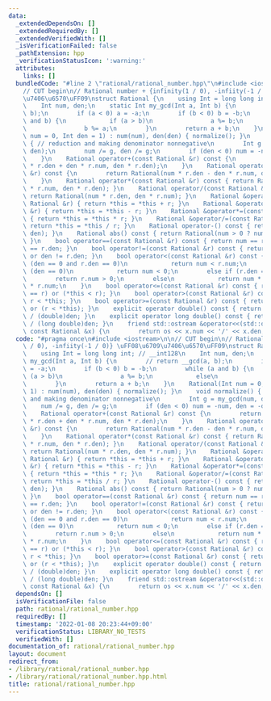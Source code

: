 ```yaml
---
data:
  _extendedDependsOn: []
  _extendedRequiredBy: []
  _extendedVerifiedWith: []
  _isVerificationFailed: false
  _pathExtension: hpp
  _verificationStatusIcon: ':warning:'
  attributes:
    links: []
  bundledCode: "#line 2 \"rational/rational_number.hpp\"\n#include <iostream>\n\n\
    // CUT begin\n// Rational number + {infinity(1 / 0), -infiity(-1 / 0)} \uFF08\u6709\
    \u7406\u6570\uFF09\nstruct Rational {\n    using Int = long long int; // __int128\n\
    \    Int num, den;\n    static Int my_gcd(Int a, Int b) {\n        // return __gcd(a,\
    \ b);\n        if (a < 0) a = -a;\n        if (b < 0) b = -b;\n        while (a\
    \ and b) {\n            if (a > b)\n                a %= b;\n            else\n\
    \                b %= a;\n        }\n        return a + b;\n    }\n    Rational(Int\
    \ num = 0, Int den = 1) : num(num), den(den) { normalize(); }\n    void normalize()\
    \ { // reduction and making denominator nonnegative\n        Int g = my_gcd(num,\
    \ den);\n        num /= g, den /= g;\n        if (den < 0) num = -num, den = -den;\n\
    \    }\n    Rational operator+(const Rational &r) const {\n        return Rational(num\
    \ * r.den + den * r.num, den * r.den);\n    }\n    Rational operator-(const Rational\
    \ &r) const {\n        return Rational(num * r.den - den * r.num, den * r.den);\n\
    \    }\n    Rational operator*(const Rational &r) const { return Rational(num\
    \ * r.num, den * r.den); }\n    Rational operator/(const Rational &r) const {\
    \ return Rational(num * r.den, den * r.num); }\n    Rational &operator+=(const\
    \ Rational &r) { return *this = *this + r; }\n    Rational &operator-=(const Rational\
    \ &r) { return *this = *this - r; }\n    Rational &operator*=(const Rational &r)\
    \ { return *this = *this * r; }\n    Rational &operator/=(const Rational &r) {\
    \ return *this = *this / r; }\n    Rational operator-() const { return Rational(-num,\
    \ den); }\n    Rational abs() const { return Rational(num > 0 ? num : -num, den);\
    \ }\n    bool operator==(const Rational &r) const { return num == r.num and den\
    \ == r.den; }\n    bool operator!=(const Rational &r) const { return num != r.num\
    \ or den != r.den; }\n    bool operator<(const Rational &r) const {\n        if\
    \ (den == 0 and r.den == 0)\n            return num < r.num;\n        else if\
    \ (den == 0)\n            return num < 0;\n        else if (r.den == 0)\n    \
    \        return r.num > 0;\n        else\n            return num * r.den < den\
    \ * r.num;\n    }\n    bool operator<=(const Rational &r) const { return (*this\
    \ == r) or (*this < r); }\n    bool operator>(const Rational &r) const { return\
    \ r < *this; }\n    bool operator>=(const Rational &r) const { return (r == *this)\
    \ or (r < *this); }\n    explicit operator double() const { return (double)num\
    \ / (double)den; }\n    explicit operator long double() const { return (long double)num\
    \ / (long double)den; }\n    friend std::ostream &operator<<(std::ostream &os,\
    \ const Rational &x) {\n        return os << x.num << '/' << x.den;\n    }\n};\n"
  code: "#pragma once\n#include <iostream>\n\n// CUT begin\n// Rational number + {infinity(1\
    \ / 0), -infiity(-1 / 0)} \uFF08\u6709\u7406\u6570\uFF09\nstruct Rational {\n\
    \    using Int = long long int; // __int128\n    Int num, den;\n    static Int\
    \ my_gcd(Int a, Int b) {\n        // return __gcd(a, b);\n        if (a < 0) a\
    \ = -a;\n        if (b < 0) b = -b;\n        while (a and b) {\n            if\
    \ (a > b)\n                a %= b;\n            else\n                b %= a;\n\
    \        }\n        return a + b;\n    }\n    Rational(Int num = 0, Int den =\
    \ 1) : num(num), den(den) { normalize(); }\n    void normalize() { // reduction\
    \ and making denominator nonnegative\n        Int g = my_gcd(num, den);\n    \
    \    num /= g, den /= g;\n        if (den < 0) num = -num, den = -den;\n    }\n\
    \    Rational operator+(const Rational &r) const {\n        return Rational(num\
    \ * r.den + den * r.num, den * r.den);\n    }\n    Rational operator-(const Rational\
    \ &r) const {\n        return Rational(num * r.den - den * r.num, den * r.den);\n\
    \    }\n    Rational operator*(const Rational &r) const { return Rational(num\
    \ * r.num, den * r.den); }\n    Rational operator/(const Rational &r) const {\
    \ return Rational(num * r.den, den * r.num); }\n    Rational &operator+=(const\
    \ Rational &r) { return *this = *this + r; }\n    Rational &operator-=(const Rational\
    \ &r) { return *this = *this - r; }\n    Rational &operator*=(const Rational &r)\
    \ { return *this = *this * r; }\n    Rational &operator/=(const Rational &r) {\
    \ return *this = *this / r; }\n    Rational operator-() const { return Rational(-num,\
    \ den); }\n    Rational abs() const { return Rational(num > 0 ? num : -num, den);\
    \ }\n    bool operator==(const Rational &r) const { return num == r.num and den\
    \ == r.den; }\n    bool operator!=(const Rational &r) const { return num != r.num\
    \ or den != r.den; }\n    bool operator<(const Rational &r) const {\n        if\
    \ (den == 0 and r.den == 0)\n            return num < r.num;\n        else if\
    \ (den == 0)\n            return num < 0;\n        else if (r.den == 0)\n    \
    \        return r.num > 0;\n        else\n            return num * r.den < den\
    \ * r.num;\n    }\n    bool operator<=(const Rational &r) const { return (*this\
    \ == r) or (*this < r); }\n    bool operator>(const Rational &r) const { return\
    \ r < *this; }\n    bool operator>=(const Rational &r) const { return (r == *this)\
    \ or (r < *this); }\n    explicit operator double() const { return (double)num\
    \ / (double)den; }\n    explicit operator long double() const { return (long double)num\
    \ / (long double)den; }\n    friend std::ostream &operator<<(std::ostream &os,\
    \ const Rational &x) {\n        return os << x.num << '/' << x.den;\n    }\n};\n"
  dependsOn: []
  isVerificationFile: false
  path: rational/rational_number.hpp
  requiredBy: []
  timestamp: '2022-01-08 20:23:44+09:00'
  verificationStatus: LIBRARY_NO_TESTS
  verifiedWith: []
documentation_of: rational/rational_number.hpp
layout: document
redirect_from:
- /library/rational/rational_number.hpp
- /library/rational/rational_number.hpp.html
title: rational/rational_number.hpp
---
```

